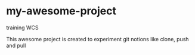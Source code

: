 # my-awesome-project
training WCS

 This awesome project is created to experiment git notions like clone, push and pull
